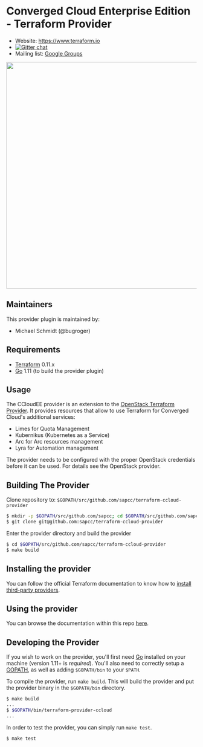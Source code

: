 Converged Cloud Enterprise Edition - Terraform Provider
=======================================================

- Website: https://www.terraform.io
- [![Gitter chat](https://badges.gitter.im/hashicorp-terraform/Lobby.png)](https://gitter.im/hashicorp-terraform/Lobby)
- Mailing list: [Google Groups](http://groups.google.com/group/terraform-tool)

<img src="https://cdn.rawgit.com/hashicorp/terraform-website/master/content/source/assets/images/logo-hashicorp.svg" width="600px">

Maintainers
-----------

This provider plugin is maintained by:

  * Michael Schmidt (@bugroger)

Requirements
------------

-	[Terraform](https://www.terraform.io/downloads.html) 0.11.x
-	[Go](https://golang.org/doc/install) 1.11 (to build the provider plugin)

Usage
---------------------


The CCloudEE provider is an extension to the [OpenStack Terraform
Provider](https://github.com/terraform-providers/terraform-provider-openstack).
It provides resources that allow to use Terraform for Converged Cloud's
additional services:

  * Limes for Quota Management
  * Kubernikus (Kubernetes as a Service)
  * Arc for Arc resources management
  * Lyra for Automation management

The provider needs to be configured with the proper OpenStack credentials
before it can be used. For details see the OpenStack provider.

Building The Provider
---------------------

Clone repository to: `$GOPATH/src/github.com/sapcc/terraform-ccloud-provider`

```sh
$ mkdir -p $GOPATH/src/github.com/sapcc; cd $GOPATH/src/github.com/sapcc
$ git clone git@github.com:sapcc/terraform-ccloud-provider
```

Enter the provider directory and build the provider

```sh
$ cd $GOPATH/src/github.com/sapcc/terraform-ccloud-provider
$ make build
```

Installing the provider
-----------------------

You can follow the official Terraform documentation to know how to [install third-party providers](https://www.terraform.io/docs/configuration/providers.html#third-party-plugins).

Using the provider
----------------------
You can browse the documentation within this repo [here](https://github.com/sapcc/terraform-provider-ccloud/tree/master/website/docs).

Developing the Provider
---------------------------

If you wish to work on the provider, you'll first need [Go](https://golang.org) installed on your machine (version 1.11+ is *required*). You'll also need to correctly setup a [GOPATH](https://golang.org/doc/code.html#GOPATH), as well as adding `$GOPATH/bin` to your `$PATH`.

To compile the provider, run `make build`. This will build the provider and put the provider binary in the `$GOPATH/bin` directory.

```sh
$ make build
...
$ $GOPATH/bin/terraform-provider-ccloud
...
```

In order to test the provider, you can simply run `make test`.

```sh
$ make test
```
